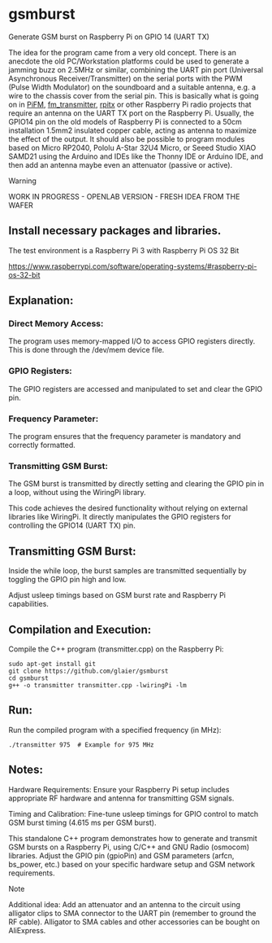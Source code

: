 # gsmburst

Generate GSM burst on Raspberry Pi on GPIO 14 (UART TX)

The idea for the program came from a very old concept. There is an anecdote the old PC/Workstation platforms could be used to generate a jamming buzz on 2.5MHz or similar, combining the UART pin port (Universal Asynchronous Receiver/Transmitter) on the serial ports with the PWM (Pulse Width Modulator) on the soundboard and a suitable antenna, e.g. a wire to the chassis cover from the serial pin. This is basically what is going on in [PiFM](https://github.com/rm-hull/pifm), [fm_transmitter](https://github.com/markondej/fm_transmitter/), [rpitx](https://github.com/F5OEO/rpitx) or other Raspberry Pi radio projects that require an antenna on the UART TX port on the Raspberry Pi. Usually, the GPIO14 pin on the old models of Raspberry Pi is connected to a 50cm installation 1.5mm2 insulated copper cable, acting as antenna to maximize the effect of the output. It should also be possible to program modules based on Micro RP2040, Pololu A-Star 32U4 Micro, or Seeed Studio XIAO SAMD21 using the Arduino and IDEs like the Thonny IDE or Arduino IDE, and then add an antenna maybe even an attenuator (passive or active). 

> [!WARNING]
> WORK IN PROGRESS - OPENLAB VERSION - FRESH IDEA FROM THE WAFER

## Install necessary packages and libraries. 

The test environment is a Raspberry Pi 3 with Raspberry Pi OS 32 Bit

https://www.raspberrypi.com/software/operating-systems/#raspberry-pi-os-32-bit

## Explanation:

### Direct Memory Access: 
The program uses memory-mapped I/O to access GPIO registers directly. This is done through the /dev/mem device file.
### GPIO Registers: 
The GPIO registers are accessed and manipulated to set and clear the GPIO pin.
### Frequency Parameter: 
The program ensures that the frequency parameter is mandatory and correctly formatted.
### Transmitting GSM Burst: 
The GSM burst is transmitted by directly setting and clearing the GPIO pin in a loop, without using the WiringPi library.

This code achieves the desired functionality without relying on external libraries like WiringPi. It directly manipulates the GPIO registers for controlling the GPIO14 (UART TX) pin.

## Transmitting GSM Burst:

Inside the while loop, the burst samples are transmitted sequentially by toggling the GPIO pin high and low.

Adjust usleep timings based on GSM burst rate and Raspberry Pi capabilities.


## Compilation and Execution:

Compile the C++ program (transmitter.cpp) on the Raspberry Pi:

```
sudo apt-get install git
git clone https://github.com/glaier/gsmburst
cd gsmburst
g++ -o transmitter transmitter.cpp -lwiringPi -lm
```

## Run:

Run the compiled program with a specified frequency (in MHz):

```
./transmitter 975  # Example for 975 MHz
```

## Notes:

Hardware Requirements: Ensure your Raspberry Pi setup includes appropriate RF hardware and antenna for transmitting GSM signals.

Timing and Calibration: Fine-tune usleep timings for GPIO control to match GSM burst timing (4.615 ms per GSM burst).

This standalone C++ program demonstrates how to generate and transmit GSM bursts on a Raspberry Pi, using C/C++ and GNU Radio (osmocom) libraries. Adjust the GPIO pin (gpioPin) and GSM parameters (arfcn, bs_power, etc.) based on your specific hardware setup and GSM network requirements.

>[!NOTE]
>Additional idea: Add an attenuator and an antenna to the circuit using alligator clips to SMA connector to the UART pin (remember to ground the RF cable). Alligator to SMA cables and other accessories can be bought on AliExpress. 
